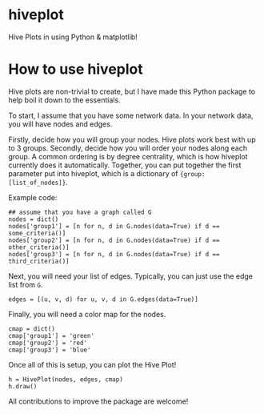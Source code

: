 # hiveplot
Hive Plots in using Python &amp; matplotlib!

# How to use hiveplot

Hive plots are non-trivial to create, but I have made this Python package to help boil it down to the essentials.

To start, I assume that you have some network data. In your network data, you will have nodes and edges.

Firstly, decide how you will group your nodes. Hive plots work best with up to 3 groups. Secondly, decide how you will order your nodes along each group. A common ordering is by degree centrality, which is how hiveplot currently does it automatically. Together, you can put together the first parameter put into hiveplot, which is a dictionary of `{group:[list_of_nodes]}`.

Example code:

    ## assume that you have a graph called G
    nodes = dict()
    nodes['group1'] = [n for n, d in G.nodes(data=True) if d == some_criteria()]
    nodes['group2'] = [n for n, d in G.nodes(data=True) if d == other_criteria()]
    nodes['group3'] = [n for n, d in G.nodes(data=True) if d == third_criteria()]
    
Next, you will need your list of edges. Typically, you can just use the edge list from `G`.

    edges = [(u, v, d) for u, v, d in G.edges(data=True)]
    
Finally, you will need a color map for the nodes.

    cmap = dict()
    cmap['group1'] = 'green'
    cmap['group2'] = 'red'
    cmap['group3'] = 'blue'
    
Once all of this is setup, you can plot the Hive Plot!

    h = HivePlot(nodes, edges, cmap)
    h.draw()
    
All contributions to improve the package are welcome!
